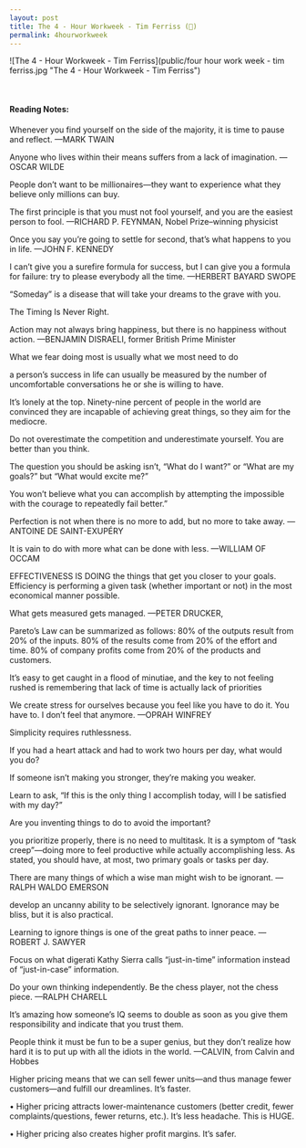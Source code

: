```yaml
---
layout: post
title: The 4 - Hour Workweek - Tim Ferriss (📱)
permalink: 4hourworkweek
---
```


![The 4 - Hour Workweek - Tim Ferriss](public/four hour work week - tim ferriss.jpg "The 4 - Hour Workweek - Tim Ferriss")

<br>

#### Reading Notes:

Whenever you find yourself on the side of the majority, it is time to pause and reflect.
—MARK TWAIN

Anyone who lives within their means suffers from a lack of imagination.
—OSCAR WILDE

People don’t want to be millionaires—they want to experience what they believe only millions can buy.

The first principle is that you must not fool yourself, and you are the easiest person to fool.
—RICHARD P. FEYNMAN, Nobel Prize–winning physicist

Once you say you’re going to settle for second, that’s what happens to you in life.
—JOHN F. KENNEDY

I can’t give you a surefire formula for success, but I can give you a formula for failure: try to please everybody all the time.
—HERBERT BAYARD SWOPE

“Someday” is a disease that will take your dreams to the grave with you.

The Timing Is Never Right.

Action may not always bring happiness, but there is no happiness without action.
—BENJAMIN DISRAELI, former British Prime Minister

What we fear doing most is usually what we most need to do

a person’s success in life can usually be measured by the number of uncomfortable conversations he or she is willing to have.

It’s lonely at the top. Ninety-nine percent of people in the world are convinced they are incapable of achieving great things, so they aim for the mediocre.

Do not overestimate the competition and underestimate yourself. You are better than you think.

The question you should be asking isn’t, “What do I want?” or “What are my goals?” but “What would excite me?”

You won’t believe what you can accomplish by attempting the impossible with the courage to repeatedly fail better.”

Perfection is not when there is no more to add, but no more to take away.
—ANTOINE DE SAINT-EXUPÉRY

It is vain to do with more what can be done with less.
—WILLIAM OF OCCAM

EFFECTIVENESS IS DOING the things that get you closer to your goals. Efficiency is performing a given task (whether important or not) in the most economical manner possible.

What gets measured gets managed.
—PETER DRUCKER,

Pareto’s Law can be summarized as follows: 80% of the outputs result from 20% of the inputs.
80% of the results come from 20% of the effort and time.
80% of company profits come from 20% of the products and customers.

It’s easy to get caught in a flood of minutiae, and the key to not feeling rushed is remembering that lack of time is actually lack of priorities

We create stress for ourselves because you feel like you have to do it. You have to. I don’t feel that anymore.
—OPRAH WINFREY

Simplicity requires ruthlessness.

If you had a heart attack and had to work two hours per day, what would you do?

If someone isn’t making you stronger, they’re making you weaker.

Learn to ask, “If this is the only thing I accomplish today, will I be satisfied with my day?”

Are you inventing things to do to avoid the important?

you prioritize properly, there is no need to multitask. It is a symptom of “task creep”—doing more to feel productive while actually accomplishing less. As stated, you should have, at most, two primary goals or tasks per day.

There are many things of which a wise man might wish to be ignorant.
—RALPH WALDO EMERSON

develop an uncanny ability to be selectively ignorant. Ignorance may be bliss, but it is also practical.

Learning to ignore things is one of the great paths to inner peace.
—ROBERT J. SAWYER

Focus on what digerati Kathy Sierra calls “just-in-time” information instead of “just-in-case” information.

Do your own thinking independently. Be the chess player, not the chess piece.
—RALPH CHARELL

It’s amazing how someone’s IQ seems to double as soon as you give them responsibility and indicate that you trust them.

People think it must be fun to be a super genius, but they don’t realize how hard it is to put up with all the idiots in the world.
—CALVIN, from Calvin and Hobbes

Higher pricing means that we can sell fewer units—and thus manage fewer customers—and fulfill our dreamlines. It’s faster.

• Higher pricing attracts lower-maintenance customers (better credit, fewer complaints/questions, fewer returns, etc.). It’s less headache. This is HUGE.

• Higher pricing also creates higher profit margins. It’s safer.
